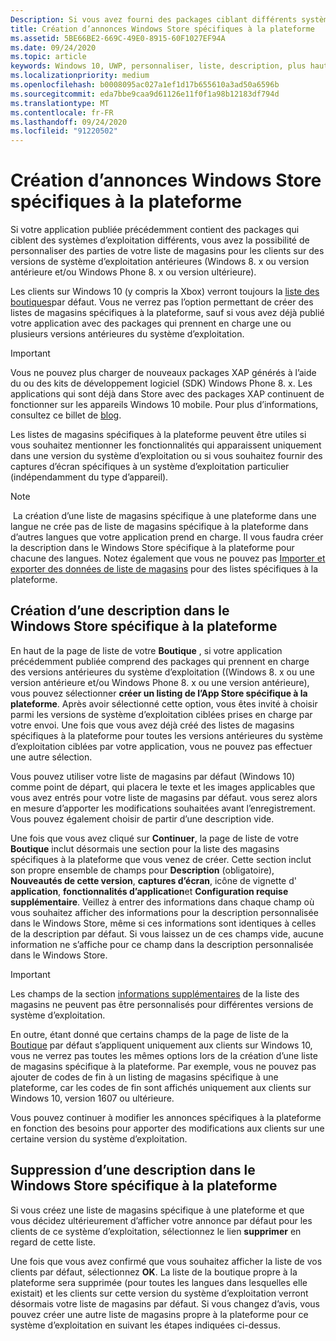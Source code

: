 ```yaml
---
Description: Si vous avez fourni des packages ciblant différents systèmes d’exploitation, vous pouvez personnaliser certaines parties de votre description dans le Windows Store pour ces différents systèmes.
title: Création d’annonces Windows Store spécifiques à la plateforme
ms.assetid: 5BE66BE2-669C-49E0-8915-60F1027EF94A
ms.date: 09/24/2020
ms.topic: article
keywords: Windows 10, UWP, personnaliser, liste, description, plus haut
ms.localizationpriority: medium
ms.openlocfilehash: b0008095ac027a1ef1d17b655610a3ad50a6596b
ms.sourcegitcommit: eda7bbe9caa9d61126e11f0f1a98b12183df794d
ms.translationtype: MT
ms.contentlocale: fr-FR
ms.lasthandoff: 09/24/2020
ms.locfileid: "91220502"
---
```

# <a name="create-platform-specific-store-listings"></a>Création d’annonces Windows Store spécifiques à la plateforme


Si votre application publiée précédemment contient des packages qui ciblent des systèmes d’exploitation différents, vous avez la possibilité de personnaliser des parties de votre liste de magasins pour les clients sur des versions de système d’exploitation antérieures (Windows 8. x ou version antérieure et/ou Windows Phone 8. x ou version ultérieure). 

Les clients sur Windows 10 (y compris la Xbox) verront toujours la [liste des boutiques](create-app-store-listings.md)par défaut. Vous ne verrez pas l’option permettant de créer des listes de magasins spécifiques à la plateforme, sauf si vous avez déjà publié votre application avec des packages qui prennent en charge une ou plusieurs versions antérieures du système d’exploitation. 

> [!IMPORTANT]
> Vous ne pouvez plus charger de nouveaux packages XAP générés à l’aide du ou des kits de développement logiciel (SDK) Windows Phone 8. x. Les applications qui sont déjà dans Store avec des packages XAP continuent de fonctionner sur les appareils Windows 10 mobile. Pour plus d’informations, consultez ce billet de [blog](https://blogs.windows.com/windowsdeveloper/2018/08/20/important-dates-regarding-apps-with-windows-phone-8-x-and-earlier-and-windows-8-8-1-packages-submitted-to-microsoft-store).

Les listes de magasins spécifiques à la plateforme peuvent être utiles si vous souhaitez mentionner les fonctionnalités qui apparaissent uniquement dans une version du système d’exploitation ou si vous souhaitez fournir des captures d’écran spécifiques à un système d’exploitation particulier (indépendamment du type d’appareil).

> [!NOTE]
> La création d’une liste de magasins spécifique à une plateforme dans une langue ne crée pas de liste de magasins spécifique à la plateforme dans d’autres langues que votre application prend en charge. Il vous faudra créer la description dans le Windows Store spécifique à la plateforme pour chacune des langues. Notez également que vous ne pouvez pas [Importer et exporter des données de liste de magasins](import-and-export-store-listings.md) pour des listes spécifiques à la plateforme.


## <a name="creating-a-platform-specific-store-listing"></a>Création d’une description dans le Windows Store spécifique à la plateforme

En haut de la page de liste de votre **Boutique** , si votre application précédemment publiée comprend des packages qui prennent en charge des versions antérieures du système d’exploitation ((Windows 8. x ou une version antérieure et/ou Windows Phone 8. x ou une version antérieure), vous pouvez sélectionner **créer un listing de l’App Store spécifique à la plateforme**. Après avoir sélectionné cette option, vous êtes invité à choisir parmi les versions de système d’exploitation ciblées prises en charge par votre envoi. Une fois que vous avez déjà créé des listes de magasins spécifiques à la plateforme pour toutes les versions antérieures du système d’exploitation ciblées par votre application, vous ne pouvez pas effectuer une autre sélection.

Vous pouvez utiliser votre liste de magasins par défaut (Windows 10) comme point de départ, qui placera le texte et les images applicables que vous avez entrés pour votre liste de magasins par défaut. vous serez alors en mesure d’apporter les modifications souhaitées avant l’enregistrement. Vous pouvez également choisir de partir d’une description vide.

Une fois que vous avez cliqué sur **Continuer**, la page de liste de votre **Boutique** inclut désormais une section pour la liste des magasins spécifiques à la plateforme que vous venez de créer. Cette section inclut son propre ensemble de champs pour **Description** (obligatoire), **Nouveautés de cette version**, **captures d’écran**, icône de vignette d' **application**, **fonctionnalités d’application**et **Configuration requise supplémentaire**. Veillez à entrer des informations dans chaque champ où vous souhaitez afficher des informations pour la description personnalisée dans le Windows Store, même si ces informations sont identiques à celles de la description par défaut. Si vous laissez un de ces champs vide, aucune information ne s’affiche pour ce champ dans la description personnalisée dans le Windows Store.

> [!IMPORTANT]
> Les champs de la section [informations supplémentaires](create-app-store-listings.md#additional-information) de la liste des magasins ne peuvent pas être personnalisés pour différentes versions de système d’exploitation.
> 
> En outre, étant donné que certains champs de la page de liste de la [Boutique](create-app-store-listings.md) par défaut s’appliquent uniquement aux clients sur Windows 10, vous ne verrez pas toutes les mêmes options lors de la création d’une liste de magasins spécifique à la plateforme. Par exemple, vous ne pouvez pas ajouter de codes de fin à un listing de magasins spécifique à une plateforme, car les codes de fin sont affichés uniquement aux clients sur Windows 10, version 1607 ou ultérieure. 

Vous pouvez continuer à modifier les annonces spécifiques à la plateforme en fonction des besoins pour apporter des modifications aux clients sur une certaine version du système d’exploitation.


## <a name="removing-a-platform-specific-store-listing"></a>Suppression d’une description dans le Windows Store spécifique à la plateforme

Si vous créez une liste de magasins spécifique à une plateforme et que vous décidez ultérieurement d’afficher votre annonce par défaut pour les clients de ce système d’exploitation, sélectionnez le lien **supprimer** en regard de cette liste.

Une fois que vous avez confirmé que vous souhaitez afficher la liste de vos clients par défaut, sélectionnez **OK**. La liste de la boutique propre à la plateforme sera supprimée (pour toutes les langues dans lesquelles elle existait) et les clients sur cette version du système d’exploitation verront désormais votre liste de magasins par défaut. Si vous changez d’avis, vous pouvez créer une autre liste de magasins propre à la plateforme pour ce système d’exploitation en suivant les étapes indiquées ci-dessus.
 

 




